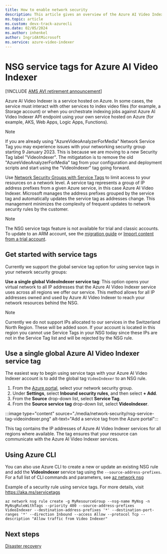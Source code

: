 ```yaml
---
title: How to enable network security
description: This article gives an overview of the Azure AI Video Indexer  network security options.
ms.topic: article
ms.custom: devx-track-azurecli
ms.date: 02/05/2024
ms.author: inhenkel
author: IngridAtMicrosoft
ms.service: azure-video-indexer
---
```


# NSG service tags for Azure AI Video Indexer

[!INCLUDE [AMS AVI retirement announcement](./includes/important-ams-retirement-avi-announcement.md)]

Azure AI Video Indexer is a service hosted on Azure. In some cases, the service must interact with other services to index video files (for example, a Storage account) or when you orchestrate indexing jobs against Azure AI Video Indexer API endpoint using your own service hosted on Azure (for example, AKS, Web Apps, Logic Apps, Functions).

> [!NOTE]
> If you are already using "AzureVideoAnalyzerForMedia" Network Service Tag you may experience issues with your networking security group starting 9 January 2023. This is because we are moving to a new Security Tag label "VideoIndexer". The mitigatation is to remove the old "AzureVideoAnalyzerForMedia" tag from your configuration and deployment scripts and start using the "VideoIndexer" tag going forward.

Use [Network Security Groups with Service Tags](/azure/virtual-network/service-tags-overview) to limit access to your resources on a network level. A service tag represents a group of IP address prefixes from a given Azure service, in this case Azure AI Video Indexer. Microsoft manages the address prefixes grouped by the service tag and automatically updates the service tag as addresses change. This management minimizes the complexity of frequent updates to network security rules by the customer.

> [!NOTE]
> The NSG service tags feature is not available for trial and classic accounts. To update to an ARM account, see the [migration guide](azure-video-indexer-ams-retirement-guide.md) or [Import content from a trial account](import-content-from-trial.md).

## Get started with service tags

Currently we support the global service tag option for using service tags in your network security groups:

**Use a single global VideoIndexer service tag**: This option opens your virtual network to all IP addresses that the Azure AI Video Indexer service uses across all regions we offer our service. This method allows for all IP addresses owned and used by Azure AI Video Indexer to reach your network resources behind the NSG.

> [!NOTE]
> Currently we do not support IPs allocated to our services in the Switzerland North Region. These will be added soon. If your account is located in this region you cannot use Service Tags in your NSG today since these IPs are not in the Service Tag list and will be rejected by the NSG rule.

## Use a single global Azure AI Video Indexer service tag

The easiest way to begin using service tags with your Azure AI Video Indexer account is to add the global tag `VideoIndexer` to an NSG rule.

1. From the [Azure portal](https://portal.azure.com/), select your network security group.
1. Under **Settings**, select **Inbound security rules**, and then select **+ Add**.
1. From the **Source** drop-down list, select **Service Tag**.
1. From the **Source service tag** drop-down list, select **VideoIndexer**.

:::image type="content" source="./media/network-security/nsg-service-tag-videoindexer.png" alt-text="Add a service tag from the Azure portal":::

This tag contains the IP addresses of Azure AI Video Indexer services for all regions where available. The tag ensures that your resource can communicate with the Azure AI Video Indexer services.

## Using Azure CLI

You can also use Azure CLI to create a new or update an existing NSG rule and add the **VideoIndexer** service tag using the `--source-address-prefixes`. For a full list of CLI commands and parameters, see [az network nsg](/cli/azure/network/nsg/rule?view=azure-cli-latest&preserve-view=true)

Example of a security rule using service tags. For more details, visit https://aka.ms/servicetags

`az network nsg rule create -g MyResourceGroup --nsg-name MyNsg -n MyNsgRuleWithTags --priority 400 --source-address-prefixes VideoIndexer --destination-address-prefixes '*' --destination-port-ranges '*' --direction Inbound --access Allow --protocol Tcp --description "Allow traffic from Video Indexer"`

## Next steps

[Disaster recovery](video-indexer-disaster-recovery.md)
